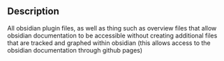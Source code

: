 ## Description
All obsidian plugin files, as well as thing such as overview files that allow obsidian documentation to be accessible without creating additional files that are tracked and graphed within obsidian (this allows access to the obsidian documentation through github pages)